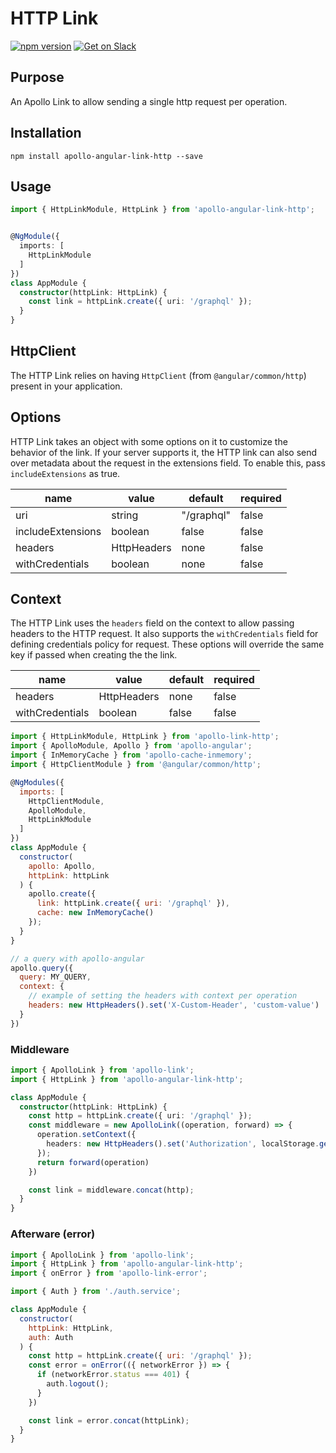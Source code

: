 # HTTP Link

[![npm version](https://badge.fury.io/js/apollo-angular.svg)](https://badge.fury.io/js/apollo-angular)
[![Get on Slack](https://img.shields.io/badge/slack-join-orange.svg)](http://www.apollodata.com/#slack)

## Purpose

An Apollo Link to allow sending a single http request per operation.

## Installation

`npm install apollo-angular-link-http --save`

## Usage

```ts
import { HttpLinkModule, HttpLink } from 'apollo-angular-link-http';


@NgModule({
  imports: [
    HttpLinkModule
  ]
})
class AppModule {
  constructor(httpLink: HttpLink) {
    const link = httpLink.create({ uri: '/graphql' });
  }
}
```

## HttpClient

The HTTP Link relies on having `HttpClient` (from `@angular/common/http`) present in your application.

## Options

HTTP Link takes an object with some options on it to customize the behavior of the link. If your server supports it, the HTTP link can also send over metadata about the request in the extensions field. To enable this, pass `includeExtensions` as true.

|name|value|default|required|
|---|---|---|---|
|uri|string|"/graphql"|false|
|includeExtensions|boolean|false|false|
|headers|HttpHeaders|none|false|
|withCredentials|boolean|none|false|


## Context

The HTTP Link uses the `headers` field on the context to allow passing headers to the HTTP request. It also supports the `withCredentials` field for defining credentials policy for request. These options will override the same key if passed when creating the the link.

|name|value|default|required|
|---|---|---|---|
|headers|HttpHeaders|none|false|
|withCredentials|boolean|false|false|

```js
import { HttpLinkModule, HttpLink } from 'apollo-link-http';
import { ApolloModule, Apollo } from 'apollo-angular';
import { InMemoryCache } from 'apollo-cache-inmemory';
import { HttpClientModule } from '@angular/common/http';

@NgModules({
  imports: [
    HttpClientModule,
    ApolloModule,
    HttpLinkModule
  ]
})
class AppModule {
  constructor(
    apollo: Apollo,
    httpLink: httpLink
  ) {
    apollo.create({
      link: httpLink.create({ uri: '/graphql' }),
      cache: new InMemoryCache()
    });
  }
}

// a query with apollo-angular
apollo.query({
  query: MY_QUERY,
  context: {
    // example of setting the headers with context per operation
    headers: new HttpHeaders().set('X-Custom-Header', 'custom-value')
  }
})
```

### Middleware

```ts
import { ApolloLink } from 'apollo-link';
import { HttpLink } from 'apollo-angular-link-http';

class AppModule {
  constructor(httpLink: HttpLink) {
    const http = httpLink.create({ uri: '/graphql' });
    const middleware = new ApolloLink((operation, forward) => {
      operation.setContext({
        headers: new HttpHeaders().set('Authorization', localStorage.getItem('token') || null)
      });
      return forward(operation)
    })

    const link = middleware.concat(http);
  }
}
```

### Afterware (error)

```js
import { ApolloLink } from 'apollo-link';
import { HttpLink } from 'apollo-angular-link-http';
import { onError } from 'apollo-link-error';

import { Auth } from './auth.service';

class AppModule {
  constructor(
    httpLink: HttpLink,
    auth: Auth
  ) {
    const http = httpLink.create({ uri: '/graphql' });
    const error = onError(({ networkError }) => {
      if (networkError.status === 401) {
        auth.logout();
      }
    })

    const link = error.concat(httpLink);
  }
}
```
